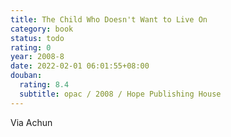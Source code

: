 ```yaml
---
title: The Child Who Doesn't Want to Live On
category: book
status: todo
rating: 0
year: 2008-8
date: 2022-02-01 06:01:55+08:00
douban:
  rating: 8.4
  subtitle: opac / 2008 / Hope Publishing House
---
```


Via Achun
